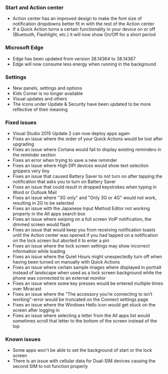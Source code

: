 ### Start and Action center
- Action center has an improved design to make the font size of notification dropdowns better fit in with the rest of the Action center
- If a Quick Action turns a certain functionality in your device on or off (Bluetooth, Flashlight, etc.) it will now show On/Off for a short period

### Microsoft Edge
- Edge has been updated from version 38.14364 to 38.14367
 - Edge will now consume less energy when running in the background

### Settings
- New panels, settings and options
 - Kids Corner is no longer available
- Visual updates and others
 - The icons under Update & Security have been updated to be more reflective of their meaning

### Fixed issues
- Visual Studio 2015 Update 2 can now deploy apps again
- Fixes an issue where the order of your Quick Actions would be lost after upgrading
- Fixes an issue where Cortana would fail to display existing reminders in the reminder section
- Fixes an error when trying to save a new reminder
- Fixes an issue where High DPI devices would show text selection grippers very tiny
- Fixes an issue that caused Battery Saver to not turn on after tapping the notification that asks you to turn on Battery Saver
- Fixes an issue that could result in dropped keystrokes when typing in Word or Outlook Mail
- Fixes an issue where "3G only" and "Only 3G or 4G" would not work, resulting in 2G to be selected
- Fixes an issue with the Japanese Input Method Editor not working properly in the All apps search box
- Fixes an issue where swiping on a full screen VoIP notification, the dimmed screen would flash
- Fixes an issue that would keep you from receiving notification toasts until the Action center was opened if you had tapped on a notification on the lock screen but aborted it to enter a pin
- Fixes an issue where the lock screen settings may show incorrect information while loading
- Fixes an issue where the Quiet Hours might unexpectedly turn off when having been turned on manually with Quick Actions
- Fixes an issue where certain sample images where displayed in portrait instead of landscape when used as a lock screen background while the phone was connected to an external monitor
- Fixes an issue where some key presses would be entered multiple times over Miracast
- Fixes an issue where the "The accessory you’re connecting to isn’t working"-error would be truncated on the Connect settings page
- Fixes an issue where the Windows Hello icon would get stuck on the screen after logging in
- Fixes an issue where selecting a letter from the All apps list would sometimes scroll that letter to the bottom of the screen instead of the top

### Known issues
- Some apps won't be able to set the background of start or the lock screen
- There is an issue with cellular data for Dual-SIM devices causing the second SIM to not function properly
